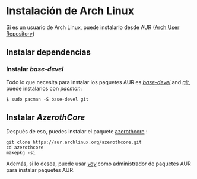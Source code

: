 ﻿# Instalación de Arch Linux
Si es un usuario de Arch Linux, puede instalarlo desde AUR ([Arch User Repository](https://wiki.archlinux.org/index.php/Arch_User_Repository))

## Instalar dependencias

### Instalar  *base-devel*
Todo lo que necesita para instalar los paquetes AUR es [*base-devel*](https://www.archlinux.org/groups/x86_64/base-devel/) and [*git*](https://www.archlinux.org/packages/?name=git), puede instalarlos con *pacman*:
```
$ sudo pacman -S base-devel git
```

## Instalar *AzerothCore*
Después de eso, puedes instalar el paquete [azerothcore](https://aur.archlinux.org/packages/azerothcore/) :

```
git clone https://aur.archlinux.org/azerothcore.git
cd azerothcore
makepkg -si
```
Además, si lo desea, puede usar [*yay*](https://github.com/Jguer/yay) como administrador de paquetes AUR para instalar paquetes AUR.
